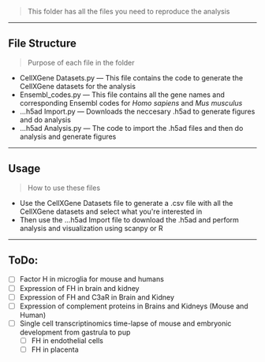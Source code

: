 > This folder has all the files you need to reproduce the analysis 

---

## File Structure
> Purpose of each file in the folder
- CellXGene Datasets.py — This file contains the code to generate the CellXGene datasets for the analysis
- Ensembl_codes.py — This file contains all the gene names and corresponding Ensembl codes for _Homo sapiens_ and _Mus musculus_
- ...h5ad Import.py — Downloads the neccesary .h5ad to generate figures and do analysis
- ...h5ad Analysis.py — The code to import the .h5ad files and then do analysis and generate figures

---

## Usage
> How to use these files
- Use the CellXGene Datasets file to generate a .csv file with all the CellXGene datasets and select what you're interested in
- Then use the ...h5ad Import file to download the .h5ad and perform analysis and visualization using scanpy or R

---

## ToDo:
- [ ] Factor H in microglia for mouse and humans
- [ ] Expression of FH in brain and kidney
- [ ] Expression of FH and C3aR in Brain and Kidney
- [ ] Expression of complement proteins in Brains and Kidneys (Mouse and Human)
- [ ] Single cell transcriptinomics time-lapse of mouse and embryonic development from gastrula to pup
  - [ ] FH in endothelial cells
  - [ ] FH in placenta
